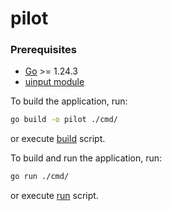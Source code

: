 # pilot

### Prerequisites

- [Go](https://go.dev) >= 1.24.3
- [uinput module](https://www.kernel.org/doc/html/v4.12/input/uinput.html)

To build the application, run:

```bash
go build -o pilot ./cmd/
```

or execute [build](./build.sh) script.

To build and run the application, run:

```bash
go run ./cmd/
```

or execute [run](./run.sh) script.